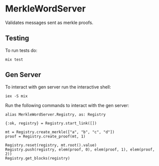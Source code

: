# MerkleWordServer

Validates messages sent as merkle proofs.

## Testing

To run tests do:

```
mix test
```

## Gen Server

To interact with gen server run the interactive shell:

```
iex -S mix
```

Run the following commands to interact with the gen server:

```
alias MerkleWordServer.Registry, as: Registry

{:ok, registry} = Registry.start_link([])

mt = Registry.create_merkle(["a", "b", "c", "d"])
proof = Registry.create_proof(mt, 1)

Registry.reset(registry, mt.root().value)
Registry.push(registry, elem(proof, 0), elem(proof, 1), elem(proof, 2))
Registry.get_blocks(registry)
```
